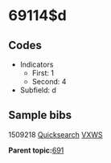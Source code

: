 # 69114$d

## Codes

-   Indicators
    -   First: 1
    -   Second: 4
-   Subfield: d

## Sample bibs

1509218 [Quicksearch](https://search.library.yale.edu/catalog/1509218) [VXWS](http://prodorbis.library.yale.edu:7014/vxws/GetHoldingsService?bibId=1509218)

**Parent topic:**[691](../../tags/691/691.md)

